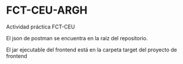 # FCT-CEU-ARGH
Actividad práctica FCT-CEU

El json de postman se encuentra en la raíz del repositorio.

El jar ejecutable del frontend está en la carpeta target del proyecto de frontend
